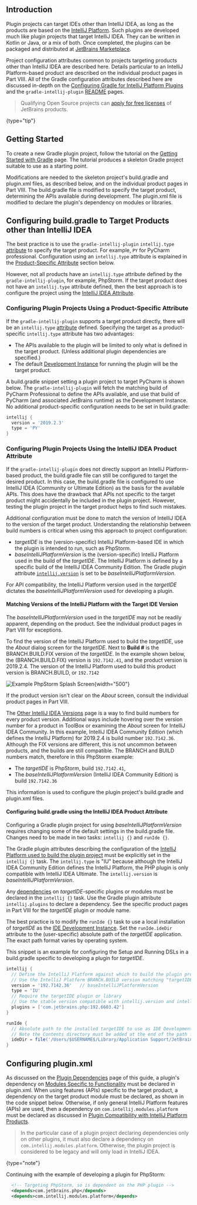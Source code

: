 [//]: # (title: Plugins Targeting IntelliJ Platform-Based IDEs)

<!-- Copyright 2000-2022 JetBrains s.r.o. and other contributors. Use of this source code is governed by the Apache 2.0 license that can be found in the LICENSE file. -->

## Introduction
Plugin projects can target IDEs other than IntelliJ IDEA, as long as the products are based on the [IntelliJ Platform](intellij_platform.md).
Such plugins are developed much like plugin projects that target IntelliJ IDEA.
They can be written in Kotlin or Java, or a mix of both.
Once completed, the plugins can be packaged and distributed at [JetBrains Marketplace](https://plugins.jetbrains.com).

Project configuration attributes common to projects targeting products other than IntelliJ IDEA are described here.
Details particular to an IntelliJ Platform-based product are described on the individual product pages in Part VIII.
All of the Gradle configuration attributes described here are discussed in-depth on the [Configuring Gradle for IntelliJ Platform Plugins](gradle_guide.md) and the `gradle-intellij-plugin` [README](https://github.com/JetBrains/gradle-intellij-plugin/blob/master/README.md) pages.

 >  Qualifying Open Source projects can [apply for free licenses](https://www.jetbrains.com/community/opensource/) of JetBrains products.
 >
 {type="tip"}

## Getting Started
To create a new Gradle plugin project, follow the tutorial on the [Getting Started with Gradle](gradle_prerequisites.md) page.
The tutorial produces a skeleton Gradle project suitable to use as a starting point.

Modifications are needed to the skeleton project's <path>build.gradle</path> and <path>plugin.xml</path> files, as described below, and on the individual product pages in Part VIII.
The <path>build.gradle</path> file is modified to specify the target product, determining the APIs available during development.
The <path>plugin.xml</path> file is modified to declare the plugin's dependency on modules or libraries.

## Configuring build.gradle to Target Products other than IntelliJ IDEA
The best practice is to use the `gradle-intellij-plugin` `intellij.type` [attribute](https://github.com/JetBrains/gradle-intellij-plugin#intellij-platform-properties) to specify the target product.
For example, `PY` for PyCharm professional.
Configuration using an `intellij.type` attribute is explained in the [Product-Specific Attribute](#configuring-plugin-projects-using-a-product-specific-attribute) section below.

However, not all products have an `intellij.type` attribute defined by the `gradle-intellij-plugin`, for example, PhpStorm.
If the target product does not have an `intellij.type` attribute defined, then the best approach is to configure the project using the [IntelliJ IDEA Attribute](#configuring-buildgradle-using-the-intellij-idea-product-attribute).

### Configuring Plugin Projects Using a Product-Specific Attribute
If the `gradle-intellij-plugin` supports a target product directly, there will be an `intellij.type` [attribute](https://github.com/JetBrains/gradle-intellij-plugin#intellij-platform-properties) defined.
Specifying the target as a product-specific `intellij.type` attribute has two advantages:
* The APIs available to the plugin will be limited to only what is defined in the target product.
  (Unless additional plugin dependencies are specified.)
* The default [Development Instance](ide_development_instance.md) for running the plugin will be the target product.

A <path>build.gradle</path> snippet setting a plugin project to target PyCharm is shown below.
The `gradle-intellij-plugin` will fetch the matching build of PyCharm Professional to define the APIs available, and use that build of PyCharm (and associated JetBrains runtime) as the Development Instance.
No additional product-specific configuration needs to be set in <path>build.gradle</path>:

```groovy
intellij {
  version = '2019.2.3'
  type = 'PY'
}
```

### Configuring Plugin Projects Using the IntelliJ IDEA Product Attribute
If the `gradle-intellij-plugin` does not directly support an IntelliJ Platform-based product, the <path>build.gradle</path> file can still be configured to target the desired product.
In this case, the <path>build.gradle</path> file is configured to use IntelliJ IDEA (Community or Ultimate Edition) as the basis for the available APIs.
This does have the drawback that APIs not specific to the target product might accidentally be included in the plugin project.
However, testing the plugin project in the target product helps to find such mistakes.

Additional configuration must be done to match the version of IntelliJ IDEA to the version of the target product.
Understanding the relationship between build numbers is critical when using this approach to project configuration:
* _targetIDE_ is the (version-specific) IntelliJ Platform-based IDE in which the plugin is intended to run, such as PhpStorm.
* _baseIntelliJPlatformVersion_ is the (version-specific) IntelliJ Platform used in the build of the _targetIDE_.
  The IntelliJ Platform is defined by a specific build of the IntelliJ IDEA Community Edition.
  The Gradle plugin attribute [`intellij.version`](gradle_guide.md#intellij-platform-configuration) is set to be _baseIntelliJPlatformVersion_.

For API compatibility, the IntelliJ Platform version used in the _targetIDE_ dictates the _baseIntelliJPlatformVersion_ used for developing a plugin.

#### Matching Versions of the IntelliJ Platform with the Target IDE Version
The _baseIntelliJPlatformVersion_ used in the _targetIDE_ may not be readily apparent, depending on the product.
See the individual product pages in Part VIII for exceptions.

To find the version of the IntelliJ Platform used to build the _targetIDE_, use the _About_ dialog screen for the _targetIDE_.
Next to **Build #** is the BRANCH.BUILD.FIX version of the _targetIDE_.
In the example shown below, the (BRANCH.BUILD.FIX) version is `192.7142.41`, and the product version is 2019.2.4.
The version of the IntelliJ Platform used to build this product version is BRANCH.BUILD, or `192.7142`

![Example PhpStorm Splash Screen](phpstorm_build.png){width="500"}

If the product version isn't clear on the _About_ screen, consult the individual product pages in Part VIII.

The [Other IntelliJ IDEA Versions](https://www.jetbrains.com/idea/download/other.html) page is a way to find build numbers for every product version.
Additional ways include hovering over the version number for a product in ToolBox or examining the _About_ screen for IntelliJ IDEA Community.
In this example, IntelliJ IDEA Community Edition (which defines the IntelliJ Platform) for 2019.2.4 is build number `192.7142.36`.
Although the FIX versions are different, this is not uncommon between products, and the builds are still compatible.
The BRANCH and BUILD numbers match, therefore in this PhpStorm example:
* The _targetIDE_ is PhpStorm, build `192.7142.41`,
* The _baseIntelliJPlatformVersion_ (IntelliJ IDEA Community Edition) is build `192.7142.36`

This information is used to configure the plugin project's <path>build.gradle</path> and <path>plugin.xml</path> files.

#### Configuring build.gradle using the IntelliJ IDEA Product Attribute
Configuring a Gradle plugin project for using _baseIntelliJPlatformVersion_ requires changing some of the default settings in the <path>build.gradle</path> file.
Changes need to be made in two tasks: `intellij {}` and `runIde {}`.

The Gradle plugin attributes describing the configuration of the [IntelliJ Platform used to build the plugin project](gradle_guide.md#configuring-the-gradle-plugin-for-building-intellij-platform-plugin-projects) must be explicitly set in the `intellij {}` task.
The `intellij.type` is "IU" because although the IntelliJ IDEA Community Edition defines the IntelliJ Platform, the PHP plugin is only compatible with IntelliJ IDEA Ultimate.
The `intellij.version` is _baseIntelliJPlatformVersion_.

Any [dependencies](gradle_guide.md#plugin-dependencies) on _targetIDE_-specific plugins or modules must be declared in the `intellij {}` task.
Use the Gradle plugin attribute `intellij.plugins` to declare a dependency.
See the specific product pages in Part VIII for the _targetIDE_ plugin or module name.

The best practice is to modify the `runIde {}` task to use a local installation of _targetIDE_ as the [IDE Development Instance](ide_development_instance.md).
Set the `runIde.ideDir` attribute to the (user-specific) absolute path of the _targetIDE_ application.
The exact path format varies by operating system.

This snippet is an example for configuring the Setup and Running DSLs in a <path>build.gradle</path> specific to developing a plugin for _targetIDE_.

```groovy
intellij {
  // Define the IntelliJ Platform against which to build the plugin project.
  // Use the IntelliJ Platform BRANCH.BUILD version matching "targetIDE" (PhpStorm)
  version = '192.7142.36'   // baseIntelliJPlatformVersion
  type = 'IU'
  // Require the targetIDE plugin or library
  // Use the stable version compatible with intellij.version and intellij.type specified above
  plugins = ['com.jetbrains.php:192.6603.42']
}

runIde {
  // Absolute path to the installed targetIDE to use as IDE Development Instance
  // Note the Contents directory must be added at the end of the path for macOS.
  ideDir = file('/Users/$USERNAME$/Library/Application Support/JetBrains/Toolbox/apps/PhpStorm/ch-0/192.7142.41/PhpStorm.app/Contents')
}
```

## Configuring plugin.xml
As discussed on the [Plugin Dependencies](plugin_compatibility.md#declaring-plugin-dependencies) page of this guide, a plugin's dependency on [Modules Specific to Functionality](plugin_compatibility.md#modules-specific-to-functionality) must be declared in <path>plugin.xml</path>.
When using features (APIs) specific to the target product, a dependency on the target product module must be declared, as shown in the code snippet below.
Otherwise, if only general IntelliJ Platform features (APIs) are used, then a dependency on `com.intellij.modules.platform` must be declared as discussed in [Plugin Compatibility with IntelliJ Platform Products](plugin_compatibility.md).

 >  In the particular case of a plugin project declaring dependencies only on other plugins, it must also declare a dependency on `com.intellij.modules.platform`.
> Otherwise, the plugin project is considered to be legacy and will only load in IntelliJ IDEA.
 >
 {type="note"}

Continuing with the example of developing a plugin for PhpStorm:

```xml
  <!-- Targeting PhpStorm, so is dependent on the PHP plugin -->
  <depends>com.jetbrains.php</depends>
  <depends>com.intellij.modules.platform</depends>
```
